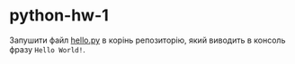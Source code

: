 # python-hw-1
Запушити файл [hello.py](http://hello.py) в корінь репозиторію, який виводить в консоль фразу `Hello World!`.
